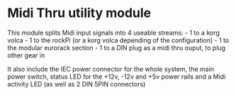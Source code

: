 # Midi Thru utility module

This module splits Midi input signals into 4 useable streams:
    - 1 to a korg volca
    - 1 to the rockPi (or a korg volca depending of the configuration)
    - 1 to the modular eurorack section
    - 1 to a DIN plug as a midi thru ouput, to plug other gear in

It also include the IEC power connector for the whole system, the main power switch,
status LED for the +12v, -12v and +5v power rails and a Midi activity LED (as well as 2 DIN 5PIN connectors)

